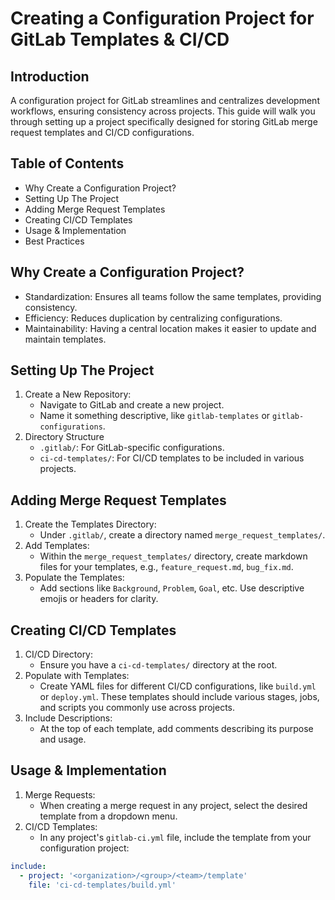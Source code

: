 # Creating a Configuration Project for GitLab Templates & CI/CD

## Introduction

A configuration project for GitLab streamlines and centralizes development workflows, ensuring consistency across projects. This guide will walk you through setting up a project specifically designed for storing GitLab merge request templates and CI/CD configurations.

## Table of Contents

- Why Create a Configuration Project?
- Setting Up The Project
- Adding Merge Request Templates
- Creating CI/CD Templates
- Usage & Implementation
- Best Practices

## Why Create a Configuration Project?

- Standardization: Ensures all teams follow the same templates, providing consistency.
- Efficiency: Reduces duplication by centralizing configurations.
- Maintainability: Having a central location makes it easier to update and maintain templates.

## Setting Up The Project

1. Create a New Repository:
   - Navigate to GitLab and create a new project.
   - Name it something descriptive, like `gitlab-templates` or `gitlab-configurations`.
2. Directory Structure
   - `.gitlab/`: For GitLab-specific configurations.
   - `ci-cd-templates/`: For CI/CD templates to be included in various projects.

## Adding Merge Request Templates

1. Create the Templates Directory:
   - Under `.gitlab/`, create a directory named `merge_request_templates/`.
2. Add Templates:
   - Within the `merge_request_templates/` directory, create markdown files for your templates, e.g., `feature_request.md`, `bug_fix.md`.
3. Populate the Templates:
   - Add sections like `Background`, `Problem`, `Goal`, etc. Use descriptive emojis or headers for clarity.

## Creating CI/CD Templates

1. CI/CD Directory:
   - Ensure you have a `ci-cd-templates/` directory at the root.
2. Populate with Templates:
   - Create YAML files for different CI/CD configurations, like `build.yml` or `deploy.yml`. These templates should include various stages, jobs, and scripts you commonly use across projects.
3. Include Descriptions:
   - At the top of each template, add comments describing its purpose and usage.

## Usage & Implementation

1. Merge Requests:
   - When creating a merge request in any project, select the desired template from a dropdown menu.
2. CI/CD Templates:
   - In any project's `gitlab-ci.yml` file, include the template from your configuration project:

```yml
include:
  - project: '<organization>/<group>/<team>/template'
    file: 'ci-cd-templates/build.yml'
```
